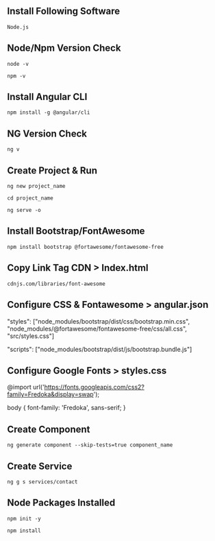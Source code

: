 Install Following Software
--------------------------
``
 Node.js
``

Node/Npm Version Check
----------------------
``
node -v
``

``
npm -v
``

Install Angular CLI
-------------------
``
npm install -g @angular/cli
``

NG Version Check
----------------
``
ng v
``

Create Project & Run
--------------------
``
ng new project_name
``

``
cd project_name
``

``
ng serve -o
``

Install Bootstrap/FontAwesome
-----------------------------
``
npm install bootstrap @fortawesome/fontawesome-free
``

Copy Link Tag CDN > Index.html
------------------------------
``
cdnjs.com/libraries/font-awesome
``

Configure CSS & Fontawesome > angular.json
------------------------------------------
"styles": ["node_modules/bootstrap/dist/css/bootstrap.min.css", "node_modules/@fortawesome/fontawesome-free/css/all.css", "src/styles.css"]

"scripts": ["node_modules/bootstrap/dist/js/bootstrap.bundle.js"]

Configure Google Fonts > styles.css
-----------------------------------
@import url('https://fonts.googleapis.com/css2?family=Fredoka&display=swap');

body {
    font-family: 'Fredoka', sans-serif;
}

Create Component
----------------
``
ng generate component --skip-tests=true component_name
``

Create Service
--------------
``
ng g s services/contact
``

Node Packages Installed
-----------------------
``
npm init -y
``

``
npm install
``

